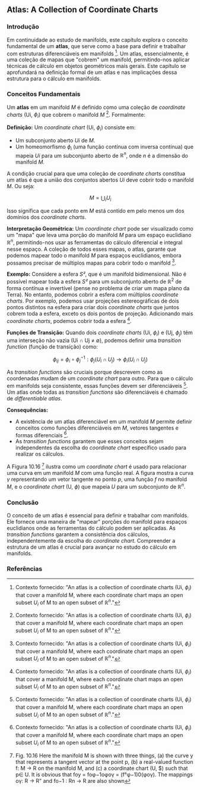 ## Atlas: A Collection of Coordinate Charts

### Introdução
Em continuidade ao estudo de manifolds, este capítulo explora o conceito fundamental de um **atlas**, que serve como a base para definir e trabalhar com estruturas diferenciáveis em manifolds [^1]. Um atlas, essencialmente, é uma coleção de mapas que "cobrem" um manifold, permitindo-nos aplicar técnicas de cálculo em objetos geométricos mais gerais. Este capítulo se aprofundará na definição formal de um atlas e nas implicações dessa estrutura para o cálculo em manifolds.

### Conceitos Fundamentais
Um **atlas** em um manifold *M* é definido como uma coleção de *coordinate charts* (Ui, $\phi_i$) que cobrem o manifold *M* [^1]. Formalmente:

**Definição:** Um *coordinate chart* (Ui, $\phi_i$) consiste em:
*   Um subconjunto aberto *Ui* de *M*.
*   Um homeomorfismo $\phi_i$ (uma função contínua com inversa contínua) que mapeia *Ui* para um subconjunto aberto de $\mathbb{R}^n$, onde *n* é a dimensão do manifold *M*.

A condição crucial para que uma coleção de *coordinate charts* constitua um atlas é que a união dos conjuntos abertos *Ui* deve cobrir todo o manifold *M*. Ou seja:

$$M = \bigcup_{i} U_i$$

Isso significa que cada ponto em *M* está contido em pelo menos um dos domínios dos *coordinate charts*.

**Interpretação Geométrica:** Um *coordinate chart* pode ser visualizado como um "mapa" que leva uma porção do manifold *M* para um espaço euclidiano $\mathbb{R}^n$, permitindo-nos usar as ferramentas do cálculo diferencial e integral nesse espaço. A coleção de todos esses mapas, o atlas, garante que podemos mapear todo o manifold *M* para espaços euclidianos, embora possamos precisar de múltiplos mapas para cobrir todo o manifold [^1].

**Exemplo:** Considere a esfera *S²*, que é um manifold bidimensional. Não é possível mapear toda a esfera *S²* para um subconjunto aberto de $\mathbb{R}^2$ de forma contínua e invertível (pense no problema de criar um mapa plano da Terra). No entanto, podemos cobrir a esfera com múltiplos *coordinate charts*. Por exemplo, podemos usar projeções estereográficas de dois pontos distintos na esfera para criar dois *coordinate charts* que juntos cobrem toda a esfera, exceto os dois pontos de projeção. Adicionando mais *coordinate charts*, podemos cobrir toda a esfera [^1].

**Funções de Transição:** Quando dois *coordinate charts* (Ui, $\phi_i$) e (Uj, $\phi_j$) têm uma interseção não vazia (Ui ∩ Uj ≠ ∅), podemos definir uma *transition function* (função de transição) como:

$$\phi_{ij} = \phi_i \circ \phi_j^{-1} : \phi_j(U_i \cap U_j) \rightarrow \phi_i(U_i \cap U_j)$$

As *transition functions* são cruciais porque descrevem como as coordenadas mudam de um *coordinate chart* para outro. Para que o cálculo em manifolds seja consistente, essas funções devem ser diferenciáveis [^1]. Um atlas onde todas as *transition functions* são diferenciáveis é chamado de *differentiable atlas*.

**Consequências:**
*   A existência de um atlas diferenciável em um manifold *M* permite definir conceitos como funções diferenciáveis em *M*, vetores tangentes e formas diferenciais [^1].
*   As *transition functions* garantem que esses conceitos sejam independentes da escolha do *coordinate chart* específico usado para realizar os cálculos.

A Figura 10.16 [^8] ilustra como um *coordinate chart* é usado para relacionar uma curva em um manifold *M* com uma função real. A figura mostra a curva $\gamma$ representando um vetor tangente no ponto *p*, uma função *f* no manifold *M*, e o *coordinate chart* (U, $\phi$) que mapeia *U* para um subconjunto de $\mathbb{R}^n$.

### Conclusão
O conceito de um atlas é essencial para definir e trabalhar com manifolds. Ele fornece uma maneira de "mapear" porções do manifold para espaços euclidianos onde as ferramentas do cálculo podem ser aplicadas. As *transition functions* garantem a consistência dos cálculos, independentemente da escolha do *coordinate chart*. Compreender a estrutura de um atlas é crucial para avançar no estudo do cálculo em manifolds.

### Referências
[^1]: Contexto fornecido: "An atlas is a collection of coordinate charts (Ui, $\phi_i$) that cover a manifold M, where each coordinate chart maps an open subset $U_i$ of M to an open subset of $\mathbb{R}^n$."
[^8]: Fig. 10.16 Here the manifold M is shown with three things, (a) the curve y that represents a tangent vector at the point p, (b) a real-valued function f: M → R on the manifold M, and (c) a coordinate chart (U, $) such that p∈ U. It is obvious that foy = foφ−1οφογ = (f°φ−1)0(φογ). The mappings ογ: R → R" and fo−1 : Rn → R are also shown
<!-- END -->